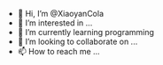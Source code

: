 - 👋 Hi, I’m @XiaoyanCola
- 👀 I’m interested in ...
- 🌱 I’m currently learning programming
- 💞️ I’m looking to collaborate on ...
- 📫 How to reach me ...

<!---
XiaoyanCola/XiaoyanCola is a ✨ special ✨ repository because its `README.md` (this file) appears on your GitHub profile.
You can click the Preview link to take a look at your changes.
--->
